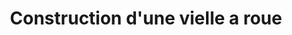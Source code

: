 ---
#
# Use the widgets beneath and the content will be
# inserted automagically in the webpage. To make
# this work, you have to use › layout: frontpage
#
layout: frontpage
title: "Construction d'une vielle a roue"
header:
    title: Vielle.schieberlein.com
    image_fullwidth: logo.jpg

lang: en
--- 